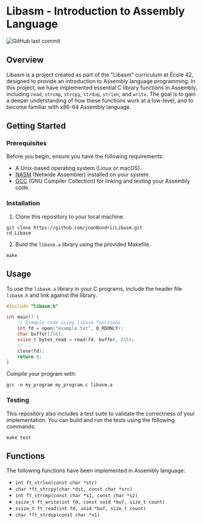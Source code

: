 # Libasm - Introduction to Assembly Language

![GitHub last commit](https://img.shields.io/github/last-commit/joanBondri/Libasm)

## Overview

Libasm is a project created as part of the "Libasm" curriculum at École 42, designed to provide an introduction to Assembly language programming. In this project, we have implemented essential C library functions in Assembly, including `read`, `strcmp`, `strcpy`, `strdup`, `strlen`, and `write`. The goal is to gain a deeper understanding of how these functions work at a low-level, and to become familiar with x86-64 Assembly language.

## Getting Started

### Prerequisites

Before you begin, ensure you have the following requirements:

- A Unix-based operating system (Linux or macOS).
- [NASM](https://www.nasm.us/) (Netwide Assembler) installed on your system.
- [GCC](https://gcc.gnu.org/) (GNU Compiler Collection) for linking and testing your Assembly code.

### Installation

1. Clone this repository to your local machine.

```shell
git clone https://github.com/joanBondri/Libasm.git
cd Libasm
```

2. Build the `libasm.a` library using the provided Makefile.

```shell
make
```

## Usage

To use the `libasm.a` library in your C programs, include the header file `libasm.h` and link against the library.

```c
#include "libasm.h"

int main() {
    // Example code using libasm functions
    int fd = open("example.txt", O_RDONLY);
    char buffer[256];
    ssize_t bytes_read = read(fd, buffer, 255);
    // ...
    close(fd);
    return 0;
}
```

Compile your program with:

```shell
gcc -o my_program my_program.c libasm.a
```

### Testing

This repository also includes a test suite to validate the correctness of your implementation. You can build and run the tests using the following commands:

```shell
make test
```

## Functions

The following functions have been implemented in Assembly language:

- `int ft_strlen(const char *str)`
- `char *ft_strcpy(char *dst, const char *src)`
- `int ft_strcmp(const char *s1, const char *s2)`
- `ssize_t ft_write(int fd, const void *buf, size_t count)`
- `ssize_t ft_read(int fd, void *buf, size_t count)`
- `char *ft_strdup(const char *s1)`
